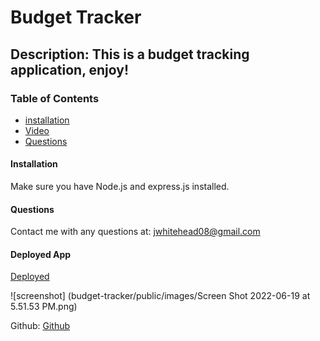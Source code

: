 # Budget Tracker

## Description: This is a budget tracking application, enjoy!

### Table of Contents
* [installation](#installation)
* [Video](#Video)
* [Questions](#Questions)


#### Installation
Make sure you have Node.js and express.js installed.

#### Questions
Contact me with any questions at: jwhitehead08@gmail.com

#### Deployed App
[Deployed](https://quiet-waters-70285.herokuapp.com/)

![screenshot] (budget-tracker/public/images/Screen Shot 2022-06-19 at 5.51.53 PM.png)

Github: 
[Github](https://github.com/jwhitehead08@gmail.com)